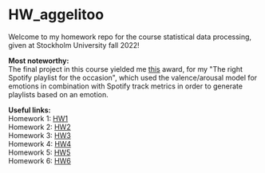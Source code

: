 # HW_aggelitoo
Welcome to my homework repo for the course statistical data processing, given at Stockholm University fall 2022!

**Most noteworthy:** \
The final project in this course yielded me [this](https://github.com/aggelitoo/statistical_data_processing/blob/master/BestPresentationAward-2023-01-12_signed.pdf) award, for my "The right Spotify playlist for the occasion", which used the valence/arousal model for emotions in combination with Spotify track metrics in order to generate playlists based on an emotion.

**Useful links:**\
Homework 1:
[HW1](https://github.com/MT4007-HT22/HW_aggelitoo/blob/main/Homework/HW1/HW1.md#homework-1)\
Homework 2:
[HW2](https://github.com/MT4007-HT22/HW_aggelitoo/blob/main/Homework/HW2/HW2.md#homework-2)\
Homework 3:
[HW3](https://github.com/MT4007-HT22/HW_aggelitoo/blob/main/Homework/HW3/HW3.md#homework-3)\
Homework 4:
[HW4](https://github.com/MT4007-HT22/HW_aggelitoo/blob/main/Homework/HW4/HW4.md#homework-4)\
Homework 5:
[HW5](https://github.com/MT4007-HT22/HW_aggelitoo/blob/main/Homework/HW5/HW5.md#homework-5)\
Homework 6:
[HW6](https://github.com/MT4007-HT22/HW_aggelitoo/blob/main/Homework/HW6/HW6.md#homework-6)

